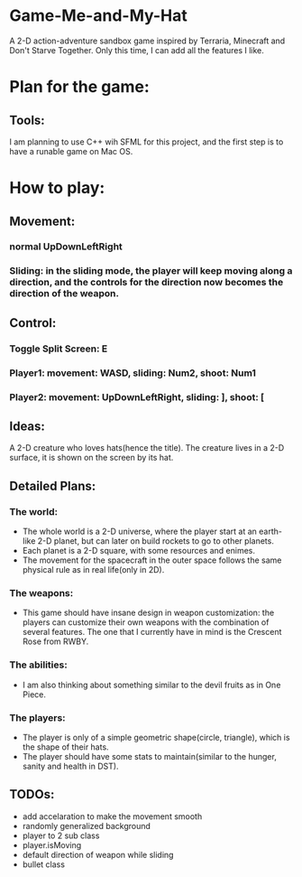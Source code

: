 # Game-Me-and-My-Hat
A 2-D action-adventure sandbox game inspired by Terraria, Minecraft and Don't Starve Together. Only this time, I can add all the features I like.

# Plan for the game:
## Tools:
I am planning to use C++ wih SFML for this project, and the first step is to have a runable game on Mac OS.

# How to play:
## Movement: 
### normal UpDownLeftRight
### Sliding: in the sliding mode, the player will keep moving along a direction, and the controls for the direction now becomes the direction of the weapon.

## Control:
### Toggle Split Screen: E
### Player1: movement: WASD, sliding: Num2, shoot: Num1
### Player2: movement: UpDownLeftRight, sliding: ], shoot: [

## Ideas:
A 2-D creature who loves hats(hence the title). The creature lives in a 2-D surface, it is shown on the screen by its hat. 

## Detailed Plans: 
### The world:
- The whole world is a 2-D universe, where the player start at an earth-like 2-D planet, but can later on build rockets to go to other planets.
- Each planet is a 2-D square, with some resources and enimes. 
- The movement for the spacecraft in the outer space follows the same physical rule as in real life(only in 2D). 
### The weapons:
- This game should have insane design in weapon customization: the players can customize their own weapons with the combination of several features. The one that I currently have in mind is the Crescent Rose from RWBY. 
### The abilities:
- I am also thinking about something similar to the devil fruits as in One Piece.
### The players:
- The player is only of a simple geometric shape(circle, triangle), which is the shape of their hats.
- The player should have some stats to maintain(similar to the hunger, sanity and health in DST).
### 

## TODOs:
- add accelaration to make the movement smooth
- randomly generalized background
- player to 2 sub class
- player.isMoving
- default direction of weapon while sliding
- bullet class






